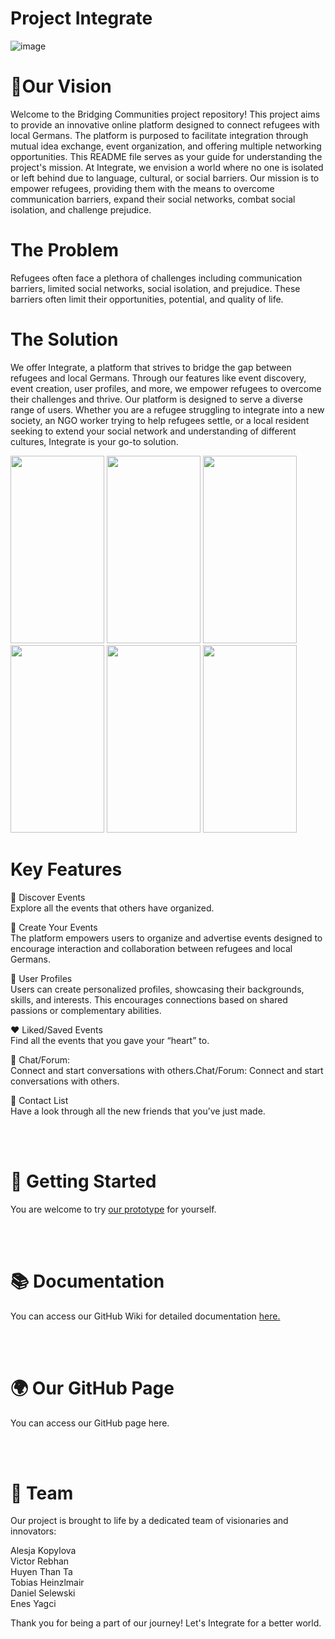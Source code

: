 # Project Integrate 
![image](https://github.com/Real-Projects-Digitalization/ss22-team-7-sose23/assets/56035923/3f484e36-fed8-4c54-bcbf-e116b602b66f)


# 🎯Our Vision
Welcome to the Bridging Communities project repository! This project aims to provide an innovative online platform designed to connect refugees with local Germans. The platform is purposed to facilitate integration through mutual idea exchange, event organization, and offering multiple networking opportunities. This README file serves as your guide for understanding the project's mission. At Integrate, we envision a world where no one is isolated or left behind due to language, cultural, or social barriers. Our mission is to empower refugees, providing them with the means to overcome communication barriers, expand their social networks, combat social isolation, and challenge prejudice.

# The Problem  
Refugees often face a plethora of challenges including communication barriers, limited social networks, social isolation, and prejudice. These barriers often limit their opportunities, potential, and quality of life.

# The Solution  
We offer Integrate, a platform that strives to bridge the gap between refugees and local Germans. Through our features like event discovery, event creation, user profiles, and more, we empower refugees to overcome their challenges and thrive. Our platform is designed to serve a diverse range of users. Whether you are a refugee struggling to integrate into a new society, an NGO worker trying to help refugees settle, or a local resident seeking to extend your social network and understanding of different cultures, Integrate is your go-to solution.


<img src="https://github.com/Real-Projects-Digitalization/ss22-team-7-sose23/assets/56035923/f392b5dc-0b78-4f86-a0fc-b559b1f913f2" width="150" height="300">
<img src="https://github.com/Real-Projects-Digitalization/ss22-team-7-sose23/assets/56035923/be96a6c9-e29d-4d3a-a88e-8e89e7c637aa" width="150" height="300">
<img src="https://github.com/Real-Projects-Digitalization/ss22-team-7-sose23/assets/56035923/d70928d6-8cc1-4981-9427-60db8d7427ca" width="150" height="300">
<img src="https://github.com/Real-Projects-Digitalization/ss22-team-7-sose23/assets/56035923/8a48970e-d08e-40b6-a0c5-2f10b32db21a" width="150" height="300">
<img src="https://github.com/Real-Projects-Digitalization/ss22-team-7-sose23/assets/56035923/0eacd5d0-4a26-447c-92d5-f03977a5a659" width="150" height="300">
<img src="https://github.com/Real-Projects-Digitalization/ss22-team-7-sose23/assets/56035923/fb9aac04-aad6-4579-9f55-a716921dbe65" width="150" height="300">  

# Key Features  
🎫 Discover Events  
Explore all the events that others have organized.

📅 Create Your Events  
The platform empowers users to organize and advertise events designed to encourage interaction and collaboration between refugees and local Germans.

👤 User Profiles  
Users can create personalized profiles, showcasing their backgrounds, skills, and interests. This encourages connections based on shared passions or complementary abilities.

❤️ Liked/Saved Events  
Find all the events that you gave your “heart” to.

📱 Chat/Forum:   
Connect and start conversations with others.Chat/Forum: Connect and start conversations with others.

👥 Contact List  
Have a look through all the new friends that you’ve just made.

<br></br>

# 🚀 Getting Started
You are welcome to try [our prototype](https://www.figma.com/proto/QAGydlVljpiRFBgD3iVhPM/Group7---Entrepreneur?type=design&node-id=200-2154&scaling=scale-down&page-id=0%3A1&starting-point-node-id=200%3A876) for yourself.

<br></br>


# 📚 Documentation
You can access our GitHub Wiki for detailed documentation [here.](https://github.com/Real-Projects-Digitalization/ss22-team-7-sose23/wiki)  

<br></br>

# 🌍 Our GitHub Page
You can access our GitHub page here.

<br></br>

# 🤝 Team  
Our project is brought to life by a dedicated team of visionaries and innovators:  

Alesja Kopylova  
Victor Rebhan  
Huyen Than Ta  
Tobias Heinzlmair  
Daniel Selewski  
Enes Yagci  

Thank you for being a part of our journey! Let's Integrate for a better world.
